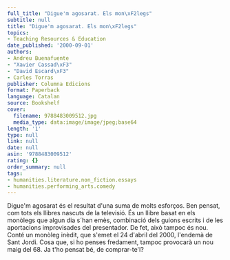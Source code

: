 ```yaml
---
full_title: "Digue'm agosarat. Els mon\xF2legs"
subtitle: null
title: "Digue'm agosarat. Els mon\xF2legs"
topics:
- Teaching Resources & Education
date_published: '2000-09-01'
authors:
- Andreu Buenafuente
- "Xavier Cassad\xF3"
- "David Escard\xF3"
- Carles Torras
publisher: Columna Edicions
format: Paperback
language: Catalan
source: Bookshelf
cover:
  filename: 9788483009512.jpg
  media_type: data:image/image/jpeg;base64
length: '1'
type: null
link: null
date: null
asin: '9788483009512'
rating: {}
order_summary: null
tags:
- humanities.literature.non_fiction.essays
- humanities.performing_arts.comedy
---
```

Digue'm agosarat és el resultat d'una suma de molts esforços. Ben pensat, com tots els llibres nascuts de la televisió. És un llibre basat en els monòlegs que algun dia s´han emès, combinació dels guions escrits i de les aportacions improvisades del presentador. De fet, això tampoc és nou. Conté un monòleg inèdit, que s'emet el 24 d'abril del 2000, l'endemà de Sant Jordi. Cosa que, si ho penses fredament, tampoc provocarà un nou maig del 68. Ja t'ho pensat bé, de comprar-te'l?
